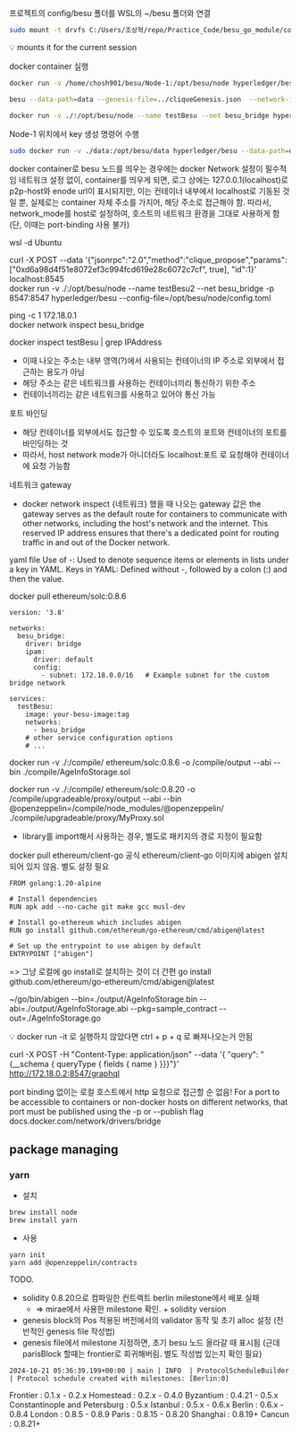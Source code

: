 

프로젝트의 config/besu 폴더를 WSL의 ~/besu 폴더와 연결

```sh
sudo mount -t drvfs C:/Users/조상혁/repo/Practice_Code/besu_go_module/config/besu ~/besu
```
:bulb: mounts it for the current session



docker container 실행
```sh
docker run -v /home/chosh901/besu/Node-1:/opt/besu/node hyperledger/besu --config-file=/opt/besu/node/config.toml
```
```sh
besu --data-path=data --genesis-file=../cliqueGenesis.json  --network-id 123 --p2p-port=30304 --rpc-http-enabled --rpc-http-api=ETH,NET,CLIQUE --host-allowlist="*" --rpc-http-cors-origins="all" --rpc-http-port=8546
```
```sh
docker run -v ./:/opt/besu/node --name testBesu --net besu_bridge hyperledger/besu --config-file=/opt/besu/node/config.toml
```


Node-1 위치에서 key 생성 명령어 수행
```sh
sudo docker run -v ./data:/opt/besu/data hyperledger/besu --data-path=data public-key export-address --to=data/node1Address
```


docker container로 besu 노드를 띄우는 경우에는 docker Network 설정이 필수적임
네트워크 설정 없이, container를 띄우게 되면, 로그 상에는 127.0.0.1(localhost)로 p2p-host와 enode url이 표시되지만, 이는 컨테이너 내부에서 localhost로 기동된 것일 뿐, 실제로는 container 자체 주소를 가지어, 해당 주소로 접근해야 함.
따라서, network_mode를 host로 설정하여, 호스트의 네트워크 환경을 그대로 사용하게 함
(단, 이때는 port-binding 사용 불가)



wsl -d Ubuntu

curl -X POST --data '{"jsonrpc":"2.0","method":"clique_propose","params":["0xd6a98d4f51e8072ef3c994fcd619e28c6072c7cf", true], "id":1}' localhost:8545   
docker run -v ./:/opt/besu/node --name testBesu2 --net besu_bridge -p 8547:8547 hyperledger/besu --config-file=/opt/besu/node/config.toml                


ping -c 1 172.18.0.1  
docker network inspect besu_bridge                                                                                                                

docker inspect testBesu | grep IPAddress                                                                                                          
- 이때 나오는 주소는 내부 영역(?)에서 사용되는 컨테이너의 IP 주소로 외부에서 접근하는 용도가 아님
- 해당 주소는 같은 네트워크를 사용하는 컨테이너끼리 통신하기 위한 주소
- 컨테이너끼리는 같은 네트워크를 사용하고 있어야 통신 가능

포트 바인딩
- 해당 컨테이너를 외부에서도 접근할 수 있도록 호스트의 포트와 컨테이너의 포트를 바인딩하는 것
- 따라서, host network mode가 아니더라도 localhost:포트 로 요청해야 컨테이너에 요청 가능함

네트워크 gateway
- docker network inspect {네트워크} 했을 때 나오는 gateway 값은 the gateway serves as the default route for containers to communicate with other networks, including the host's network and the internet. This reserved IP address ensures that there's a dedicated point for routing traffic in and out of the Docker network.

yaml file
Use of -: Used to denote sequence items or elements in lists under a key in YAML.
Keys in YAML: Defined without -, followed by a colon (:) and then the value.



docker pull ethereum/solc:0.8.6

```
version: '3.8'

networks:
  besu_bridge:
    driver: bridge
    ipam:
      driver: default
      config:
        - subnet: 172.18.0.0/16   # Example subnet for the custom bridge network

services:
  testBesu:
    image: your-besu-image:tag
    networks:
      - besu_bridge
    # other service configuration options
    # ...
```



docker run -v ./:/compile/ ethereum/solc:0.8.6 -o /compile/output --abi --bin ./compile/AgeInfoStorage.sol

docker run -v ./:/compile/ ethereum/solc:0.8.20 -o /compile/upgradeable/proxy/output --abi --bin @openzeppelin=/compile/node_modules/@openzeppelin/ ./compile/upgradeable/proxy/MyProxy.sol
- library를 import해서 사용하는 경우, 별도로 패키지의 경로 지정이 필요함

docker pull ethereum/client-go
공식 ethereum/client-go 이미지에 abigen 설치되어 있지 않음. 별도 설정 필요
```
FROM golang:1.20-alpine

# Install dependencies
RUN apk add --no-cache git make gcc musl-dev

# Install go-ethereum which includes abigen
RUN go install github.com/ethereum/go-ethereum/cmd/abigen@latest

# Set up the entrypoint to use abigen by default
ENTRYPOINT ["abigen"]
```
=> 그냥 로컬에 go install로 설치하는 것이 더 간편
go install github.com/ethereum/go-ethereum/cmd/abigen@latest

~/go/bin/abigen --bin=./output/AgeInfoStorage.bin --abi=./output/AgeInfoStorage.abi --pkg=sample_contract --out=./AgeInfoStorage.go


:bulb: docker run -it  로 실행하지 않았다면 ctrl + p + q 로 빠져나오는거 안됨




curl -X POST -H "Content-Type: application/json" --data '{ "query": "{__schema { queryType { fields { name } }}}"}' http://172.18.0.2:8547/graphql

port binding 없이는 로컬 호스트에서 http 요청으로 접근할 순 없음!
For a port to be accessible to containers or non-docker hosts on different networks, that port must be published using the -p or --publish flag
docs.docker.com/network/drivers/bridge


## package managing

### yarn
- 설치
```
brew install node
brew install yarn
```
- 사용
```
yarn init
yarn add @openzeppelin/contracts
```


TODO.
- solidity 0.8.20으로 컴파일한 컨트랙트 berlin milestone에서 배포 실패
  - => mirae에서 사용한 milestone 확인. + solidity version 
- genesis block의 Pos 적용된 버전에서의 validator 동작 및 초기 alloc 설정 (전반적인 genesis file 작성법)
- genesis file에서 milestone 지정하면, 초기 besu 노드 올라갈 때 표시됨  (근데 parisBlock 할때는 frontier로 회귀해버림. 별도 작성법 있는지 확인 필요)
```
2024-10-21 05:36:39.199+00:00 | main | INFO  | ProtocolScheduleBuilder | Protocol schedule created with milestones: [Berlin:0]
```

Frontier : 0.1.x - 0.2.x
Homestead : 0.2.x - 0.4.0
Byzantium : 0.4.21 - 0.5.x
Constantinople and Petersburg : 0.5.x
Istanbul : 0.5.x - 0.6.x
Berlin : 0.6.x - 0.8.4
London : 0.8.5 - 0.8.9
Paris : 0.8.15 - 0.8.20
Shanghai : 0.8.19+
Cancun : 0.8.21+